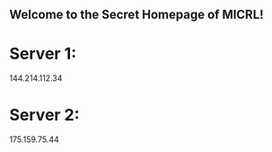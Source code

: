 ## Welcome to the Secret Homepage of MICRL!
# Server 1:
144.214.112.34
# Server 2:
175.159.75.44







